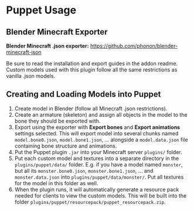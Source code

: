 Puppet Usage
========================

Blender Minecraft Exporter
------------------------
**Blender Minecraft .json exporter:** https://github.com/phonon/blender-minecraft-json

Be sure to read the installation and export guides in the addon readme.
Custom models used with this plugin follow all the same 
restrictions as vanilla .json models.


Creating and Loading Models into Puppet
------------------------------------------
1. Create model in Blender (follow all Minecraft .json restrictions).
2. Create an armature (skeleton) and assign all objects in the
model to the bone they should be exported with.
3. Export using the exporter with **Export bones** and
**Export animations** settings selected. This will export model into
several chunks named `model.bone0.json`, `model.bone1.json`, ...
alongside a `model.data.json` file containing bone structure and
animations.
4. Put the Puppet plugin `.jar` into your Minecraft server
`plugins/` folder.
5. Put each custom model and textures into a separate directory in the
`plugins/puppet/data/` folder. E.g. if you have a model named `monster`,
but all its `monster.bone0.json`, `monster.bone1.json`, ... and
`monster.data.json` into `plugins/puppet/data/monster/`. Put all textures
for the model in this folder as well.
6. When the plugin runs, it will automatically generate a resource pack
needed for clients to view the custom models. This will be built into
the folder `plugins/puppet/resourcepack/puppet_resourcepack.zip`.
